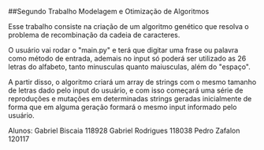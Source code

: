 ##Segundo Trabalho Modelagem e Otimização de Algoritmos

Esse trabalho consiste na criação de um algoritmo genético que resolva o problema de recombinação da cadeia de caracteres.

O usuário vai rodar o "main.py" e terá que digitar uma frase ou palavra como método de entrada, ademais no input só poderá ser utilizado as 26 letras do alfabeto, tanto minusculas quanto maiusculas, além do "espaço".

A partir disso, o algoritmo criará um array de strings com o mesmo tamanho de letras dado pelo input do usuário, e com isso começará uma série de reproduções e mutações em determinadas strings geradas inicialmente de forma que em alguma geração formará o mesmo input informado pelo usuário.

Alunos:
Gabriel Biscaia 118928
Gabriel Rodrigues 118038
Pedro Zafalon 120117
